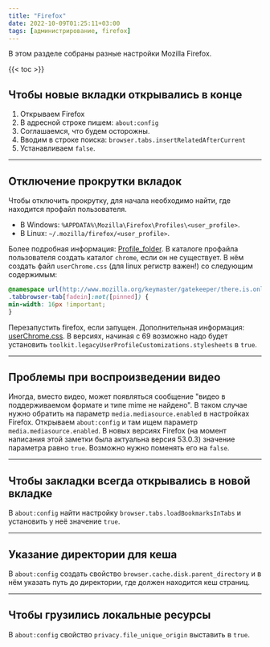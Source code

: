 ```yaml
---
title: "Firefox"
date: 2022-10-09T01:25:11+03:00
tags: [администрирование, firefox]
---
```


В этом разделе собраны разные настройки Mozilla Firefox.

{{< toc >}}

## Чтобы новые вкладки открывались в конце

1. Открываем Firefox
2. В адресной строке пишем: `about:config`
3. Соглашаемся, что будем осторожны.
4. Вводим в строке поиска: `browser.tabs.insertRelatedAfterCurrent`
5. Устанавливаем `false`.

---

## Отключение прокрутки вкладок

Чтобы отключить прокрутку, для начала необходимо найти, где находится профайл пользователя.

* В Windows: `%APPDATA%\Mozilla\Firefox\Profiles\<user_profile>`.
* В Linux: `~/.mozilla/firefox/<user_profile>`.

Более подробная информация: [Profile_folder](http://kb.mozillazine.org/Profile_folder).
В каталоге профайла пользователя создать каталог `chrome`, если он не существует.
В нём создать файл `userChrome.css` (для linux регистр важен!) со следующим содержимым:

```css
@namespace url(http://www.mozilla.org/keymaster/gatekeeper/there.is.only.xul);
.tabbrowser-tab[fadein]:not([pinned]) {
min-width: 16px !important;
}
```

Перезапустить firefox, если запущен.
Дополнительная информация: [userChrome.css](http://kb.mozillazine.org/index.php?title=UserChrome.css).
В версиях, начиная с 69 возможно надо будет установить `toolkit.legacyUserProfileCustomizations.stylesheets` в `true`.

---

## Проблемы при воспроизведении видео

Иногда, вместо видео, может появляться сообщение "видео в поддерживаемом формате и типе mime не найдено". В таком случае нужно обратить на параметр `media.mediasource.enabled` в настройках Firefox.
Открываем `about:config` и там ищем параметр `media.mediasource.enabled`. В новых версиях Firefox (на момент написания этой заметки была актуальна версия 53.0.3) значение параметра равно `true`. Возможно нужно поменять его на `false`.

---

## Чтобы закладки всегда открывались в новой вкладке

В `about:config` найти настройку `browser.tabs.loadBookmarksInTabs` и установить у неё значение `true`.

---

## Указание директории для кеша

В `about:config` создать свойство `browser.cache.disk.parent_directory` и в нём указать путь до директории, где должен находится кеш страниц.

---

## Чтобы грузились локальные ресурсы

В `about:config` свойство `privacy.file_unique_origin` выставить в `true`.
